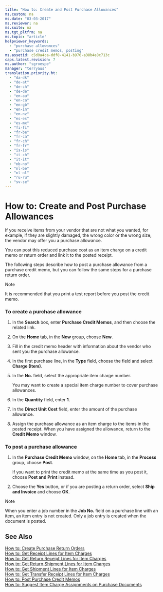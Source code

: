 ```yaml
---
title: "How to: Create and Post Purchase Allowances"
ms.custom: na
ms.date: "03-03-2017"
ms.reviewer: na
ms.suite: na
ms.tgt_pltfrm: na
ms.topic: "article"
helpviewer_keywords: 
  - "purchase allowances"
  - "purchase credit memos, posting"
ms.assetid: c5d0a4ca-ddf8-4141-b976-a38b4e8c713c
caps.latest.revision: 7
ms.author: "sgroespe"
manager: "terryaus"
translation.priority.ht: 
  - "da-dk"
  - "de-at"
  - "de-ch"
  - "de-de"
  - "en-au"
  - "en-ca"
  - "en-gb"
  - "en-in"
  - "en-nz"
  - "es-es"
  - "es-mx"
  - "fi-fi"
  - "fr-be"
  - "fr-ca"
  - "fr-ch"
  - "fr-fr"
  - "is-is"
  - "it-ch"
  - "it-it"
  - "nb-no"
  - "nl-be"
  - "nl-nl"
  - "ru-ru"
  - "sv-se"
---
```

# How to: Create and Post Purchase Allowances
If you receive items from your vendor that are not what you wanted, for example, if they are slightly damaged, the wrong color or the wrong size, the vendor may offer you a purchase allowance.  
  
 You can post this reduced purchase cost as an item charge on a credit memo or return order and link it to the posted receipt.  
  
 The following steps describe how to post a purchase allowance from a purchase credit memo, but you can follow the same steps for a purchase return order.  
  
> [!NOTE]  
>  It is recommended that you print a test report before you post the credit memo.  
  
### To create a purchase allowance  
  
1.  In the **Search** box, enter **Purchase Credit Memos**, and then choose the related link.  
  
2.  On the **Home** tab, in the **New** group, choose **New**.  
  
3.  Fill in the credit memo header with information about the vendor who sent you the purchase allowance.  
  
4.  In the first purchase line, in the **Type** field, choose the field and select **Charge \(Item\)**.  
  
5.  In the **No.** field, select the appropriate item charge number.  
  
     You may want to create a special item charge number to cover purchase allowances.  
  
6.  In the **Quantity** field, enter **1**.  
  
7.  In the **Direct Unit Cost** field, enter the amount of the purchase allowance.  
  
8.  Assign the purchase allowance as an item charge to the items in the posted receipt. When you have assigned the allowance, return to the **Credit Memo** window.  
  
### To post a purchase allowance  
  
1.  In the **Purchase Credit Memo** window, on the **Home** tab, in the **Process** group, choose **Post**.  
  
     If you want to print the credit memo at the same time as you post it, choose **Post and Print** instead.  
  
2.  Choose the **Yes** button, or if you are posting a return order, select **Ship and Invoice** and choose **OK**.  
  
> [!NOTE]  
>  When you enter a job number in the **Job No.** field on a purchase line with an item, an item entry is not created. Only a job entry is created when the document is posted.  
  
## See Also  
 [How to: Create Purchase Return Orders](../Purchasing/how-to-create-purchase-return-orders.md)   
 [How to: Get Receipt Lines for Item Charges](../Finance/how-to-get-receipt-lines-for-item-charges.md)   
 [How to: Get Return Receipt Lines for Item Charges](../Finance/how-to-get-return-receipt-lines-for-item-charges.md)   
 [How to: Get Return Shipment Lines for Item Charges](../Finance/how-to-get-return-shipment-lines-for-item-charges.md)   
 [How to: Get Shipment Lines for Item Charges](../Finance/how-to-get-shipment-lines-for-item-charges.md)   
 [How to: Get Transfer Receipt Lines for Item Charges](../Finance/how-to-get-transfer-receipt-lines-for-item-charges.md)   
 [How to: Post Purchase Credit Memos](../Finance/how-to-post-purchase-credit-memos.md)   
 [How to: Suggest Item Charge Assignments on Purchase Documents](../Finance/how-to-suggest-item-charge-assignments-on-purchase-documents.md)